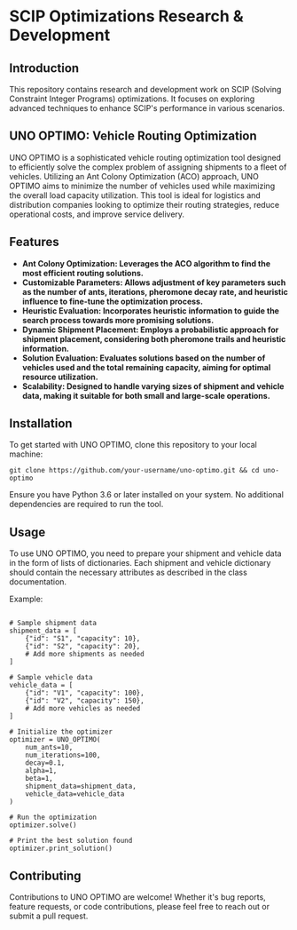 
# SCIP Optimizations Research & Development

## Introduction
This repository contains research and development work on SCIP (Solving Constraint Integer Programs) optimizations. It focuses on exploring advanced techniques to enhance SCIP's performance in various scenarios.


## UNO OPTIMO: Vehicle Routing Optimization

UNO OPTIMO is a sophisticated vehicle routing optimization tool designed to efficiently solve the complex problem of assigning shipments to a fleet of vehicles. Utilizing an Ant Colony Optimization (ACO) approach, UNO OPTIMO aims to minimize the number of vehicles used while maximizing the overall load capacity utilization. This tool is ideal for logistics and distribution companies looking to optimize their routing strategies, reduce operational costs, and improve service delivery.

## Features

- **Ant Colony Optimization: Leverages the ACO algorithm to find the most efficient routing solutions.**
- **Customizable Parameters: Allows adjustment of key parameters such as the number of ants, iterations, pheromone decay rate, and heuristic influence to fine-tune the optimization process.**
- **Heuristic Evaluation: Incorporates heuristic information to guide the search process towards more promising solutions.**
- **Dynamic Shipment Placement: Employs a probabilistic approach for shipment placement, considering both pheromone trails and heuristic information.**
- **Solution Evaluation: Evaluates solutions based on the number of vehicles used and the total remaining capacity, aiming for optimal resource utilization.**
- **Scalability: Designed to handle varying sizes of shipment and vehicle data, making it suitable for both small and large-scale operations.**

## Installation

To get started with UNO OPTIMO, clone this repository to your local machine:
```
git clone https://github.com/your-username/uno-optimo.git && cd uno-optimo
```
Ensure you have Python 3.6 or later installed on your system. No additional dependencies are required to run the tool.

## Usage

To use UNO OPTIMO, you need to prepare your shipment and vehicle data in the form of lists of dictionaries. Each shipment and vehicle dictionary should contain the necessary attributes as described in the class documentation.

Example:


```from uno_optimo import UNO_OPTIMO

# Sample shipment data
shipment_data = [
    {"id": "S1", "capacity": 10},
    {"id": "S2", "capacity": 20},
    # Add more shipments as needed
]

# Sample vehicle data
vehicle_data = [
    {"id": "V1", "capacity": 100},
    {"id": "V2", "capacity": 150},
    # Add more vehicles as needed
]

# Initialize the optimizer
optimizer = UNO_OPTIMO(
    num_ants=10,
    num_iterations=100,
    decay=0.1,
    alpha=1,
    beta=1,
    shipment_data=shipment_data,
    vehicle_data=vehicle_data
)

# Run the optimization
optimizer.solve()

# Print the best solution found
optimizer.print_solution()
```
## Contributing

Contributions to UNO OPTIMO are welcome! Whether it's bug reports, feature requests, or code contributions, please feel free to reach out or submit a pull request.
